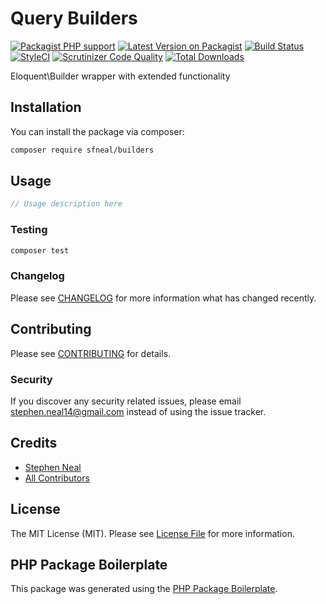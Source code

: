 # Query Builders

[![Packagist PHP support](https://img.shields.io/packagist/php-v/sfneal/builders)](https://packagist.org/packages/sfneal/builders)
[![Latest Version on Packagist](https://img.shields.io/packagist/v/sfneal/builders.svg?style=flat-square)](https://packagist.org/packages/sfneal/builders)
[![Build Status](https://travis-ci.com/sfneal/builders.svg?branch=master&style=flat-square)](https://travis-ci.com/sfneal/builders)
[![StyleCI](https://github.styleci.io/repos/287379530/shield?branch=master)](https://github.styleci.io/repos/287379530?branch=master)
[![Scrutinizer Code Quality](https://scrutinizer-ci.com/g/sfneal/builders/badges/quality-score.png?b=master)](https://scrutinizer-ci.com/g/sfneal/builders/?branch=master)
[![Total Downloads](https://img.shields.io/packagist/dt/sfneal/builders.svg?style=flat-square)](https://packagist.org/packages/sfneal/builders)

Eloquent\Builder wrapper with extended functionality



## Installation

You can install the package via composer:

```bash
composer require sfneal/builders
```

## Usage

``` php
// Usage description here
```

### Testing

``` bash
composer test
```

### Changelog

Please see [CHANGELOG](CHANGELOG.md) for more information what has changed recently.

## Contributing

Please see [CONTRIBUTING](CONTRIBUTING.md) for details.

### Security

If you discover any security related issues, please email stephen.neal14@gmail.com instead of using the issue tracker.

## Credits

- [Stephen Neal](https://github.com/sfneal)
- [All Contributors](../../contributors)

## License

The MIT License (MIT). Please see [License File](LICENSE.md) for more information.

## PHP Package Boilerplate

This package was generated using the [PHP Package Boilerplate](https://laravelpackageboilerplate.com).
